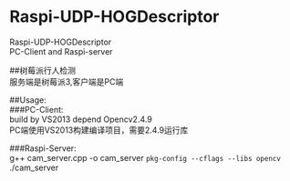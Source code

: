 # Raspi-UDP-HOGDescriptor<br>
Raspi-UDP-HOGDescriptor<br>
PC-Client and Raspi-server<br>

##树莓派行人检测<br>
服务端是树莓派3,客户端是PC端<br>

##Usage:<br>
###PC-Client:<br>
build by VS2013 depend Opencv2.4.9<br>
PC端使用VS2013构建编译项目，需要2.4.9运行库<br>

###Raspi-Server:<br>
g++ cam_server.cpp -o cam_server `pkg-config --cflags --libs opencv`<br>
./cam_server
